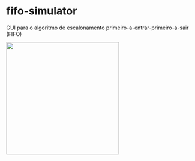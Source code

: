 # fifo-simulator
GUI para o algoritmo de escalonamento primeiro-a-entrar-primeiro-a-sair (FIFO)

<img src="https://gph.is/g/aNL2bnK" width="300">
